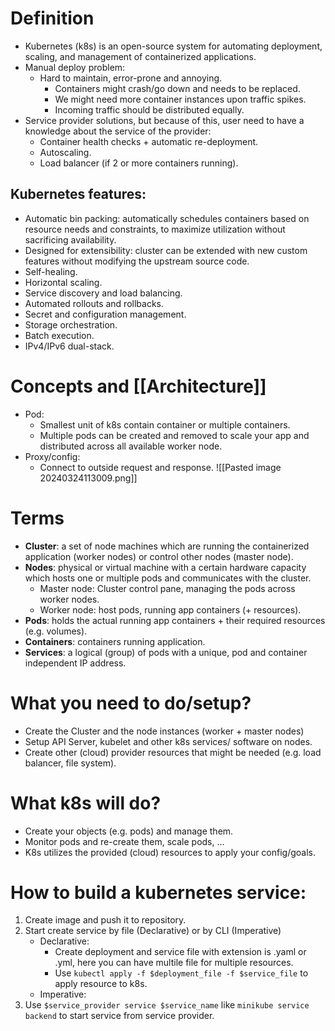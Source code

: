 # Definition
- Kubernetes (k8s) is an open-source system for automating deployment, scaling, and management of containerized applications.
- Manual deploy problem:
	- Hard to maintain, error-prone and annoying.
		- Containers might crash/go down and needs to be replaced.
		- We might need more container instances upon traffic spikes.
		- Incoming traffic should be distributed equally.
- Service provider solutions, but because of this, user need to have a knowledge about the service of the provider:
	- Container health checks + automatic re-deployment.
	- Autoscaling.
	- Load balancer (if 2 or more containers running).
## Kubernetes features:
- Automatic bin packing: automatically schedules containers based on resource needs and constraints, to maximize utilization without sacrificing availability.
- Designed for extensibility: cluster can be extended with new custom features without modifying the upstream source code.
- Self-healing.
- Horizontal scaling.
- Service discovery and load balancing.
- Automated rollouts and rollbacks.
- Secret and configuration management.
- Storage orchestration.
- Batch execution.
- IPv4/IPv6 dual-stack.
# Concepts and [[Architecture]]
- Pod:
	- Smallest unit of k8s contain container or multiple containers.
	- Multiple pods can be created and removed to scale your app and distributed across all available worker node.
- Proxy/config:
	- Connect to outside request and response.
![[Pasted image 20240324113009.png]]
# Terms
- **Cluster**: a set of node machines which are running the containerized application (worker nodes) or control other nodes (master node).
- **Nodes**: physical or virtual machine with a certain hardware capacity which hosts one or multiple pods and communicates with the cluster.
	- Master node: Cluster control pane, managing the pods across worker nodes.
	- Worker node: host pods, running app containers (+ resources).
- **Pods**: holds the actual running app containers + their required resources (e.g. volumes).
- **Containers**: containers running application.
- **Services**: a logical (group) of pods with a unique, pod and container independent IP address.
# What you need to do/setup?
- Create the Cluster and the node instances (worker + master nodes)
- Setup API Server, kubelet and other k8s services/ software on nodes.
- Create other (cloud) provider resources that might be needed (e.g. load balancer, file system).
# What k8s will do?
- Create your objects (e.g. pods) and manage them.
- Monitor pods and re-create them, scale pods, ...
- K8s utilizes the provided (cloud) resources to apply your config/goals.
# How to build a kubernetes service:
1. Create image and push it to repository.
2. Start create service by file (Declarative) or by CLI (Imperative)
	- Declarative:
		- Create deployment and service file with extension is .yaml or .yml, here you can have multile file for multiple resources.
		- Use `kubectl apply -f $deployment_file -f $service_file` to apply resource to k8s.
	- Imperative:
3. Use `$service_provider service $service_name` like `minikube service backend` to start service from service provider.